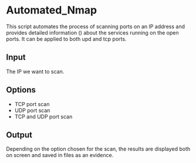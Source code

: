 # Automated_Nmap

This script automates the process of scanning ports on an IP address and provides detailed information () about the services running on the open ports. It can be applied to both upd and tcp ports.

## Input
The IP we want to scan.

## Options
 - TCP port scan
 - UDP port scan
 - TCP and UDP port scan
 
## Output
Depending on the option chosen for the scan, the results are displayed both on screen and saved in files as an evidence.


